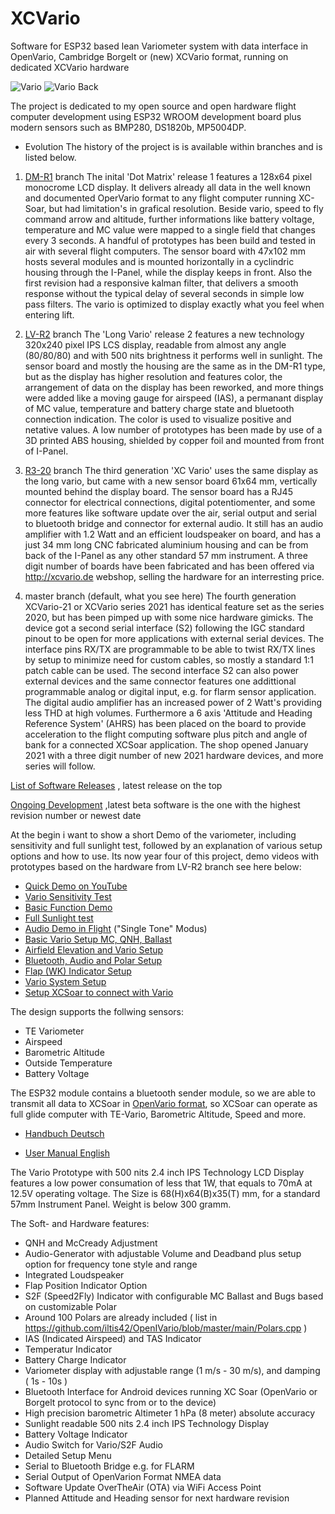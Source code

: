 # XCVario
Software for ESP32 based lean Variometer system with data interface in OpenVario, Cambridge Borgelt or (new) XCVario format, running on dedicated XCVario hardware

![Vario]( https://raw.githubusercontent.com/iltis42/XCVario/master/images/Vario3D/vario-perspectiv.png )
![Vario Back]( https://github.com/iltis42/XCVario/blob/master/images/Vario3D/backviev-xcv-21.png )

The project is dedicated to my open source and open hardware flight computer development using ESP32 WROOM development board plus modern sensors such as BMP280, DS1820b, MP5004DP. 

* Evolution
The history of the project is is available within branches and is listed below. 

1. [DM-R1](https://github.com/iltis42/XCVario/tree/DM-R1) branch
The inital 'Dot Matrix' release 1 features a 128x64 pixel monocrome LCD display. It delivers already all data in the well known and documented OperVario format to any flight computer running XC-Soar, but had limitation's in grafical resolution. Beside vario, speed to fly command arrow and altitude, further informations like battery voltage, temperature and MC value were mapped to a single field that changes every 3 seconds. A handful of prototypes has been build and tested in air with several flight computers. The sensor board with 47x102 mm hosts several modules and is mounted horizontally in a cyclindric housing through the I-Panel, while the display keeps in front. Also the first revision had a responsive kalman filter, that delivers a smooth response without the typical delay of several seconds in simple low pass filters. The vario is optimized to display exactly what you feel when entering lift.

2. [LV-R2](https://github.com/iltis42/XCVario/tree/LV-R2) branch
The 'Long Vario' release 2 features a new technology 320x240 pixel IPS LCS display, readable from almost any angle (80/80/80) and with 500 nits brightness it performs well in sunlight. The sensor board and mostly the housing are the same as in the DM-R1 type, but as the display has higher resolution and features color, the arrangement of data on the display has been reworked, and more things were added like a moving gauge for airspeed (IAS), a permanant display of MC value, temperature and battery charge state and bluetooth connection indication. The color is used to visualize positive and netative values. A low number of prototypes has been made by use of a 3D printed ABS housing, shielded by copper foil and mounted from front of I-Panel. 

3. [R3-20](https://github.com/iltis42/XCVario/tree/R3-20) branch
The third generation 'XC Vario' uses the same display as the long vario, but came with a new sensor board 61x64 mm, vertically mounted behind the display board. The sensor board has a RJ45 connector for electrical connections, digital potentiomenter, and some more features like software update over the air, serial output and serial to bluetooth bridge and connector for external audio. It still has an audio amplifier with 1.2 Watt and an efficient loudspeaker on board, and has a just 34 mm long CNC fabricated aluminium housing and can be from back of the I-Panel as any other standard 57 mm instrument. A three digit number of boards have been fabricated and has been offered via http://xcvario.de webshop, selling the hardware for an interresting price. 

4. master branch (default, what you see here)
The fourth generation XCVario-21 or XCVario series 2021 has identical feature set as the series 2020, but has been pimped up with some nice hardware gimicks. The device got a second serial interface (S2) following the IGC standard pinout to be open for more applications with external serial devices. The interface pins RX/TX are programmable to be able to twist RX/TX lines by setup to minimize need for custom cables, so mostly a standard 1:1 patch  cable can be used. The second interface S2 can also power external devices and the same connector features one addittional programmable analog or digital input, e.g. for flarm sensor application. The digital audio amplifier has an increased power of 2 Watt's providing less THD at high volumes. Furthermore a 6 axis 'Attitude and Heading Reference System' (AHRS) has been placed on the board to provide acceleration to the flight computing software plus pitch and angle of bank for a connected XCSoar application. The shop opened January 2021 with a three digit number of new 2021 hardware devices, and more series will follow.

[List of Software Releases](https://github.com/iltis42/XCVario/releases/) , latest release on the top <br>

[Ongoing Development](https://github.com/iltis42/XCVario/tree/master/images) ,latest beta software is the one with the highest revision number or newest date

At the begin i want to show a short Demo of the variometer, including sensitivity and full sunlight test, followed by an explanation of various setup options and how to use. Its now year four of this project, demo videos with prototypes based on the hardware from LV-R2 branch see here below:


* [Quick Demo on YouTube](https://www.youtube.com/watch?v=Piu5SiNPaRg)
* [Vario Sensitivity Test](https://www.youtube.com/watch?v=RqFLOQ9wvgY)
* [Basic Function Demo](https://www.youtube.com/watch?v=zGldyS57ZgQ)
* [Full Sunlight test](https://www.youtube.com/watch?v=TFL9i2DBNpA)
* [Audio Demo in Flight](https://www.youtube.com/watch?v=6Vc6OHcO_T4)  ("Single Tone" Modus)
* [Basic Vario Setup MC, QNH, Ballast](https://www.youtube.com/watch?v=DvqhuaVlfEI)
* [Airfield Elevation and Vario Setup](https://www.youtube.com/watch?v=x3UIpL9qGec)
* [Bluetooth, Audio and Polar Setup](https://www.youtube.com/watch?v=9HcsfyLX-wE)
* [Flap (WK) Indicator Setup](https://www.youtube.com/watch?v=tP2a2aDoOsg)
* [Vario System Setup](https://www.youtube.com/watch?v=BCR16WUTwJY)
* [Setup XCSoar to connect with Vario](https://www.youtube.com/watch?v=LDgnvLoTekU&t=95s)



The design supports the follwing sensors:
* TE Variometer
* Airspeed
* Barometric Altitude
* Outside Temperature
* Battery Voltage

The ESP32 module contains a bluetooth sender module, so we are able to transmit all data to XCSoar in [OpenVario format](https://github.com/iltis42/OpenIVario/blob/master/putty.log), so XCSoar can operate as full glide computer with TE-Vario, Barometric Altitude, Speed and more.

* [Handbuch Deutsch](https://github.com/iltis42/OpenIVario/blob/master/handbook/Handbuch-D.pdf)

* [User Manual English](https://github.com/iltis42/OpenIVario/blob/master/handbook/Usermanual.pdf)

The Vario Prototype with 500 nits 2.4 inch IPS Technology LCD Display features a low power consumation of less that 1W, that equals to 70mA at 12.5V operating voltage. The Size is 68(H)x64(B)x35(T) mm, for a standard 57mm Instrument Panel. Weight is below 300 gramm.

The Soft- and Hardware features:

- QNH and McCready Adjustment
- Audio-Generator with adjustable Volume and Deadband plus setup option for frequency tone style and range
- Integrated Loudspeaker
- Flap Position Indicator Option
- S2F (Speed2Fly) Indicator with configurable MC Ballast and Bugs based on customizable Polar
- Around 100 Polars are already included ( list in https://github.com/iltis42/OpenIVario/blob/master/main/Polars.cpp )
- IAS (Indicated Airspeed) and TAS Indicator
- Temperatur Indicator
- Battery Charge Indicator
- Variometer display with adjustable range (1 m/s - 30 m/s), and damping ( 1s - 10s )
- Bluetooth Interface for Android devices running XC Soar (OpenVario or Borgelt protocol to sync from or to the device)
- High precision barometric Altimeter 1 hPa (8 meter) absolute accuracy
- Sunlight readable 500 nits 2.4 inch IPS Technology Display
- Battery Voltage Indicator
- Audio Switch for Vario/S2F Audio
- Detailed Setup Menu
- Serial to Bluetooth Bridge e.g. for FLARM
- Serial Output of OpenVarion Format NMEA data
- Software Update OverTheAir (OTA) via WiFi Access Point
- Planned Attitude and Heading sensor for next hardware revision

